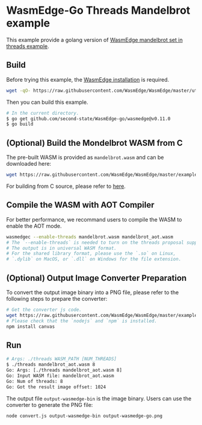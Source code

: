 # WasmEdge-Go Threads Mandelbrot example

This example provide a golang version of [WasmEdge mandelbrot set in threads example](https://github.com/WasmEdge/WasmEdge/tree/master/examples/capi/mandelbrot-set-in-threads).

## Build

Before trying this example, the [WasmEdge installation](https://wasmedge.org/book/en/start/install.html) is required.

```bash
wget -qO- https://raw.githubusercontent.com/WasmEdge/WasmEdge/master/utils/install.sh | bash -s -- -v 0.11.0
```

Then you can build this example.

```bash
# In the current directory.
$ go get github.com/second-state/WasmEdge-go/wasmedge@v0.11.0
$ go build
```

## (Optional) Build the Mondelbrot WASM from C

The pre-built WASM is provided as `mandelbrot.wasm` and can be downloaded here:

```bash
wget https://raw.githubusercontent.com/WasmEdge/WasmEdge/master/examples/capi/mandelbrot-set-in-threads/mandelbrot.wasm
```

For building from C source, please refer to [here](https://github.com/WasmEdge/WasmEdge/tree/master/examples/capi/mandelbrot-set-in-threads#the-mandelbrot-c-program-to-wasm).

## Compile the WASM with AOT Compiler

For better performance, we recommand users to compile the WASM to enable the AOT mode.

```bash
wasmedgec --enable-threads mandelbrot.wasm mandelbrot_aot.wasm
# The `--enable-threads` is needed to turn on the threads proposal supporting.
# The output is in universal WASM format.
# For the shared library format, please use the `.so` on Linux,
# `.dylib` on MacOS, or `.dll` on Windows for the file extension.
```

## (Optional) Output Image Converter Preparation

To convert the output image binary into a PNG file, please refer to the following steps to prepare the converter:

```bash
# Get the converter js code.
wget https://raw.githubusercontent.com/WasmEdge/WasmEdge/master/examples/capi/mandelbrot-set-in-threads/convert.js
# Please check that the `nodejs` and `npm` is installed.
npm install canvas
```

## Run

```bash
# Args: ./threads WASM_PATH [NUM_THREADS]
$ ./threads mandelbrot_aot.wasm 8
Go: Args: [./threads mandelbrot_aot.wasm 8]
Go: Input WASM file: mandelbrot_aot.wasm
Go: Num of threads: 8
Go: Got the result image offset: 1024
```

The output file `output-wasmedge-bin` is the image binary.
Users can use the converter to generate the PNG file:

```bash
node convert.js output-wasmedge-bin output-wasmedge-go.png
```
